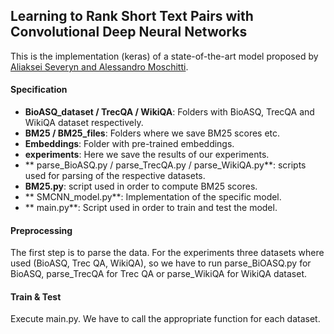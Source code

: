 ## Learning to Rank Short Text Pairs with Convolutional Deep Neural Networks

This is the implementation (keras) of a state-of-the-art model proposed by [Aliaksei Severyn and Alessandro Moschitti](http://disi.unitn.it/~severyn/papers/sigir-2015-long.pdf).

#### Specification
- **BioASQ_dataset / TrecQA / WikiQA**: Folders with BioASQ, TrecQA and WikiQA dataset respectively.
- **BM25 / BM25_files**: Folders where we save BM25 scores etc.
- **Embeddings**: Folder with pre-trained embeddings.
- **experiments**: Here we save the results of our experiments.
- ** parse_BioASQ.py / parse_TrecQA.py / parse_WikiQA.py**: scripts used for parsing of the respective datasets.
- **BM25.py**: script used in order to compute BM25 scores.
- ** SMCNN_model.py**: Implementation of the specific model.
- ** main.py**: Script used in order to train and test the model.


#### Preprocessing
The first step is to parse the data. For the experiments three datasets where used (BioASQ, Trec QA, WikiQA), so we have to run parse_BiOASQ.py for BioASQ, parse_TrecQA for Trec QA or parse_WikiQA for WikiQA dataset.

#### Train & Test
Execute main.py. We have to call the appropriate function for each dataset.